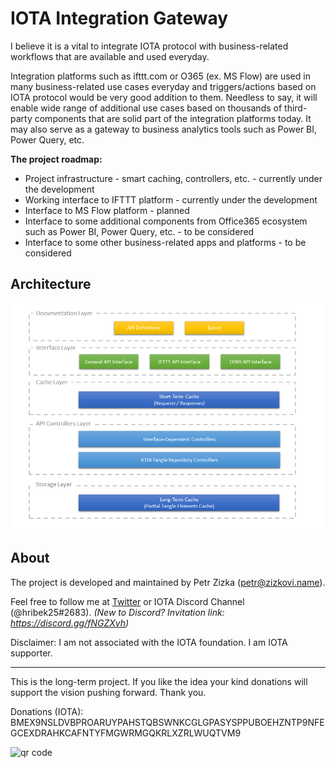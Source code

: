 # IOTA Integration Gateway
I believe it is a vital to integrate IOTA protocol with business-related workflows that are available and used everyday.

Integration platforms such as ifttt.com or O365 (ex. MS Flow) are used in many business-related use cases everyday and triggers/actions based on IOTA protocol would be very good addition to them. Needless to say, it will enable wide range of additional use cases based on thousands of  third-party components that are solid part of the integration platforms today. It may also serve as a gateway to business analytics tools such as Power BI, Power Query, etc.

**The project roadmap:**
* Project infrastructure  - smart caching, controllers, etc.  - currently under the development
* Working interface to IFTTT platform - currently under the development
* Interface to MS Flow platform - planned
* Interface to some additional components from Office365 ecosystem such as Power BI, Power Query, etc. - to be considered
* Interface to some other business-related apps and platforms - to be considered

## Architecture
![Architecture](https://raw.githubusercontent.com/Hribek25/IOTA-Integration-Gateway/master/Graphics/architecture_layers.png)

## About
The project is developed and maintained by Petr Zizka (petr@zizkovi.name).

Feel free to follow me at [Twitter](https://twitter.com/petrzizka) or IOTA Discord Channel (@hribek25#2683).
*(New to Discord? Invitation link: https://discord.gg/fNGZXvh)*

Disclaimer: I am not associated with the IOTA foundation. I am IOTA supporter.

----
This is the long-term project. If you like the idea your kind donations will support the vision pushing forward. Thank you.

Donations (IOTA):
BMEX9NSLDVBPROARUYPAHSTQBSWNKCGLGPASYSPPUBOEHZNTP9NFEGCEXDRAHKCAFNTYFMGWRMGQKRLXZRLWUQTVM9

![qr code](http://api.qrserver.com/v1/create-qr-code/?color=000000&bgcolor=FFFFFF&data=BMEX9NSLDVBPROARUYPAHSTQBSWNKCGLGPASYSPPUBOEHZNTP9NFEGCEXDRAHKCAFNTYFMGWRMGQKRLXZRLWUQTVM9&qzone=1&margin=0&size=120x120&ecc=L "donation address in QR code")
